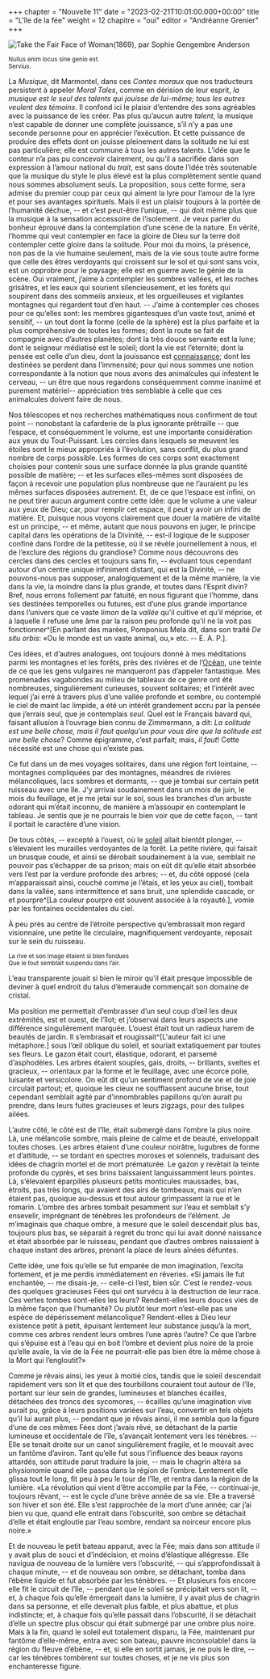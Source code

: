 +++
chapter = "Nouvelle 11"
date = "2023-02-21T10:01:00.000+00:00"
title = "L'île de la fée"
weight = 12
chapitre = "oui"
editor = "Andréanne Grenier"
+++

![*Take the Fair Face of Woman*(1869), par Sophie Gengembre Anderson](https://upload.wikimedia.org/wikipedia/commons/5/52/SophieAndersonTakethefairfaceofWoman.jpg)


<sub>Nullus enim locus sine genio est.                                                                                                                           
	Servius.</sup>


La *Musique*, dit Marmontel, dans ces *Contes moraux* que nos traducteurs persistent à appeler *Moral Tales*, comme en dérision de leur esprit, *la musique est le seul des talents qui jouisse de lui-même; tous les autres veulent des témoins*. Il confond ici le plaisir d’entendre des sons agréables avec la puissance de les créer. Pas plus qu’aucun autre *talent*, la musique n’est capable de donner une complète jouissance, s’il n’y a pas une seconde personne pour en apprécier l’exécution. Et cette puissance de produire des effets dont on jouisse pleinement dans la solitude ne lui est pas particulière; elle est commune à tous les autres talents. L’idée que le conteur n’a pas pu concevoir clairement, ou qu’il a sacrifiée dans son expression à l’amour national du *trait*, est sans doute l’idée très soutenable que la musique du style le plus élevé est la plus complètement sentie quand nous sommes absolument seuls. La proposition, sous cette forme, sera admise du premier coup par ceux qui aiment la lyre pour l’amour de la lyre et pour ses avantages spirituels. Mais il est un plaisir toujours à la portée de l’humanité déchue, -- et c’est peut-être l’unique, -- qui doit même plus que la musique à la sensation accessoire de l’isolement. Je veux parler du bonheur éprouvé dans la contemplation d’une scène de la nature. En vérité, l’homme qui veut contempler en face la gloire de Dieu sur la terre doit contempler cette gloire dans la solitude. Pour moi du moins, la présence, non pas de la vie humaine seulement, mais de la vie sous toute autre forme que celle des êtres verdoyants qui croissent sur le sol et qui sont sans voix, est un opprobre pour le paysage; elle est en guerre avec le génie de la scène. Oui vraiment, j’aime à contempler les sombres vallées, et les roches grisâtres, et les eaux qui sourient silencieusement, et les forêts qui soupirent dans des sommeils anxieux, et les orgueilleuses et vigilantes montagnes qui regardent tout d’en haut. -- J’aime à contempler ces choses pour ce qu’elles sont: les membres gigantesques d’un vaste tout, animé et sensitif, -- un tout dont la forme (celle de la sphère) est la plus parfaite et la plus compréhensive de toutes les formes; dont la route se fait de compagnie avec d’autres planètes; dont la très douce servante est la lune; dont le seigneur médiatisé est le soleil; dont la vie est l’éternité; dont la pensée est celle d’un dieu, dont la jouissance est [connaissance](https://fr.wikipedia.org/wiki/Connaissance#); dont les destinées se perdent dans l’immensité; pour qui nous sommes une notion correspondante à la notion que nous avons des animalcules qui infestent le cerveau, -- un être que nous regardons conséquemment comme inanimé et purement matériel-- appréciation très semblable à celle que ces animalcules doivent faire de nous.

Nos télescopes et nos recherches mathématiques nous confirment de tout point -- nonobstant la cafarderie de la plus ignorante prêtraille -- que l’espace, et conséquemment le volume, est une importante considération aux yeux du Tout-Puissant. Les cercles dans lesquels se meuvent les étoiles sont le mieux appropriés à l’évolution, sans conflit, du plus grand nombre de corps possible. Les formes de ces corps sont exactement choisies pour contenir sous une surface donnée la plus grande quantité possible de matière; -- et les surfaces elles-mêmes sont disposées de façon à recevoir une population plus nombreuse que ne l’auraient pu les mêmes surfaces disposées autrement. Et, de ce que l’espace est infini, on ne peut tirer aucun argument contre cette idée: que le volume a une valeur aux yeux de Dieu; car, pour remplir cet espace, il peut y avoir un infini de matière. Et, puisque nous voyons clairement que douer la matière de vitalité est un principe, -- et même, autant que nous pouvons en juger, le principe capital dans les opérations de la Divinité, -- est-il logique de le supposer confiné dans l’ordre de la petitesse, où il se révèle journellement à nous, et de l’exclure des régions du grandiose? Comme nous découvrons des cercles dans des cercles et toujours sans fin, -- évoluant tous cependant autour d’un centre unique infiniment distant, qui est la Divinité, -- ne pouvons-nous pas supposer, analogiquement et de la même manière, la vie dans la vie, la moindre dans la plus grande, et toutes dans l’Esprit divin? Bref, nous errons follement par fatuité, en nous figurant que l’homme, dans ses destinées temporelles ou futures, est d’une plus grande importance dans l’univers que ce vaste *limon* de la *vallée* qu’il cultive et qu’il méprise, et à laquelle il refuse une âme par la raison peu profonde qu’il ne la voit pas fonctionner^[En parlant des marées, Pomponius Mela dit, dans son traité *De situ orbis*: «Ou le monde est un vaste animal, ou,» etc. -- E. A. P.].

Ces idées, et d’autres analogues, ont toujours donné à mes méditations parmi les montagnes et les forêts, près des rivières et de l’[Océan](https://fr.wikipedia.org/wiki/Oc%C3%A9an), une teinte de ce que les gens vulgaires ne manqueront pas d’appeler fantastique. Mes promenades vagabondes au milieu de tableaux de ce genre ont été nombreuses, singulièrement curieuses, souvent solitaires; et l’intérêt avec lequel j’ai erré à travers plus d’une vallée profonde et sombre, ou contemplé le ciel de maint lac limpide, a été un intérêt grandement accru par la pensée que j’errais seul, que je contemplais *seul*. Quel est le Français bavard qui, faisant allusion à l’ouvrage bien connu de Zimmermann, a dit: *La solitude est une belle chose, mais il faut quelqu’un pour vous dire que la solitude est une belle chose*? Comme épigramme, c’est parfait; mais, *il faut*! Cette nécessité est une chose qui n’existe pas.

Ce fut dans un de mes voyages solitaires, dans une région fort lointaine, -- montagnes compliquées par des montagnes, méandres de rivières mélancoliques, lacs sombres et dormants, -- que je tombai sur certain petit ruisseau avec une île. J’y arrivai soudainement dans un mois de juin, le mois du feuillage, et je me jetai sur le sol, sous les branches d’un arbuste odorant qui m’était inconnu, de manière à m’assoupir en contemplant le tableau. Je sentis que je ne pourrais le bien voir que de cette façon, -- tant il portait le caractère d’une vision.

De tous côtés, -- excepté à l’ouest, où le [soleil](https://fr.wikipedia.org/wiki/Soleil) allait bientôt plonger, -- s’élevaient les murailles verdoyantes de la forêt. La petite rivière, qui faisait un brusque coude, et ainsi se dérobait soudainement à la vue, semblait ne pouvoir pas s’échapper de sa prison; mais on eût dit qu’elle était absorbée vers l’est par la verdure profonde des arbres; -- et, du côté opposé (cela m’apparaissait ainsi, couché comme je l’étais, et les yeux au ciel), tombait dans la vallée, sans intermittence et sans bruit, une splendide cascade, or et pourpre^[La couleur pourpre est souvent associée à la royauté.], vomie par les fontaines occidentales du ciel.

À peu près au centre de l’étroite perspective qu’embrassait mon regard visionnaire, une petite île circulaire, magnifiquement verdoyante, reposait sur le sein du ruisseau.


<sup>La rive et son image étaient si bien fondues                                                                    
Que le tout semblait suspendu dans l’air.</sup>


L’eau transparente jouait si bien le miroir qu’il était presque impossible de deviner à quel endroit du talus d’émeraude commençait son domaine de cristal.

Ma position me permettait d’embrasser d’un seul coup d’œil les deux extrémités, est et ouest, de l’îlot; et j’observai dans leurs aspects une différence singulièrement marquée. L’ouest était tout un radieux harem de beautés de jardin. Il s’embrasait et rougissait^[L'auteur fait ici une métaphore.] sous l’œil oblique du soleil, et souriait extatiquement par toutes ses fleurs. Le gazon était court, élastique, odorant, et parsemé d’asphodèles. Les arbres étaient souples, gais, droits, -- brillants, sveltes et gracieux, -- orientaux par la forme et le feuillage, avec une écorce polie, luisante et versicolore. On eût dit qu’un sentiment profond de vie et de joie circulait partout; et, quoique les cieux ne soufflassent aucune brise, tout cependant semblait agité par d’innombrables papillons qu’on aurait pu prendre, dans leurs fuites gracieuses et leurs zigzags, pour des tulipes ailées.

L’autre côté, le côté est de l’île, était submergé dans l’ombre la plus noire. Là, une mélancolie sombre, mais pleine de calme et de beauté, enveloppait toutes choses. Les arbres étaient d’une couleur noirâtre, lugubres de forme et d’attitude, -- se tordant en spectres moroses et solennels, traduisant des idées de chagrin mortel et de mort prématurée. Le gazon y revêtait la teinte profonde du cyprès, et ses brins baissaient languissamment leurs pointes. Là, s’élevaient éparpillés plusieurs petits monticules maussades, bas, étroits, pas très longs, qui avaient des airs de tombeaux, mais qui n’en étaient pas, quoique au-dessus et tout autour grimpassent la rue et le romarin. L’ombre des arbres tombait pesamment sur l’eau et semblait s’y ensevelir, imprégnant de ténèbres les profondeurs de l’élément. Je m’imaginais que chaque ombre, à mesure que le soleil descendait plus bas, toujours plus bas, se séparait à regret du tronc qui lui avait donné naissance et était absorbée par le ruisseau, pendant que d’autres ombres naissaient à chaque instant des arbres, prenant la place de leurs aînées défuntes.

Cette idée, une fois qu’elle se fut emparée de mon imagination, l’excita fortement, et je me perdis immédiatement en rêveries. «Si jamais île fut enchantée, -- me disais-je, -- celle-ci l’est, bien sûr. C’est le rendez-vous des quelques gracieuses Fées qui ont survécu à la destruction de leur race. Ces vertes tombes sont-elles les leurs? Rendent-elles leurs douces vies de la même façon que l’humanité? Ou plutôt leur mort n’est-elle pas une espèce de dépérissement mélancolique? Rendent-elles à Dieu leur existence petit à petit, épuisant lentement leur substance jusqu’à la mort, comme ces arbres rendent leurs ombres l’une après l’autre? Ce que l’arbre qui s’épuise est à l’eau qui en boit l’ombre et devient plus noire de la proie qu’elle avale, la vie de la Fée ne pourrait-elle pas bien être la même chose à la Mort qui l’engloutit?»

Comme je rêvais ainsi, les yeux à moitié clos, tandis que le soleil descendait rapidement vers son lit et que des tourbillons couraient tout autour de l’île, portant sur leur sein de grandes, lumineuses et blanches écailles, détachées des troncs des sycomores, -- écailles qu’une imagination vive aurait pu, grâce à leurs positions variées sur l’eau, convertir en tels objets qu’il lui aurait plus, -- pendant que je rêvais ainsi, il me sembla que la figure d’une de ces mêmes Fées dont j’avais rêvé, se détachant de la partie lumineuse et occidentale de l’île, s’avançait lentement vers les ténèbres. -- Elle se tenait droite sur un canot singulièrement fragile, et le mouvait avec un fantôme d’aviron. Tant qu’elle fut sous l’influence des beaux rayons attardés, son attitude parut traduire la joie, 
-- mais le chagrin altéra sa physionomie quand elle passa dans la région de l’ombre. Lentement elle glissa tout le long, fit peu à peu le tour de l’île, et rentra dans la région de la lumière. «La révolution qui vient d’être accomplie par la Fée, -- continuai-je, toujours rêvant, -- est le cycle d’une brève année de sa vie. Elle a traversé son hiver et son été. Elle s’est rapprochée de la mort d’une année; car j’ai bien vu que, quand elle entrait dans l’obscurité, son ombre se détachait d’elle et était engloutie par l’eau sombre, rendant sa noirceur encore plus noire.»

Et de nouveau le petit bateau apparut, avec la Fée; mais dans son attitude il y avait plus de souci et d’indécision, et moins d’élastique allégresse. Elle navigua de nouveau de la lumière vers l’obscurité, -- qui s’approfondissait à chaque minute, -- et de nouveau son ombre, se détachant, tomba dans l’ébène liquide et fut absorbée par les ténèbres. -- Et plusieurs fois encore elle fit le circuit de l’île, -- pendant que le soleil se précipitait vers son lit, -- et, à chaque fois qu’elle émergeait dans la lumière, il y avait plus de chagrin dans sa personne, et elle devenait plus faible, et plus abattue, et plus indistincte; et, à chaque fois qu’elle passait dans l’obscurité, il se détachait d’elle un spectre plus obscur qui était submergé par une ombre plus noire. Mais à la fin, quand le soleil eut totalement disparu, la Fée, maintenant pur fantôme d’elle-même, entra avec son bateau, pauvre inconsolable! dans la région du fleuve d’ébène, -- et, si elle en sortit jamais, je ne puis le dire, -- car les ténèbres tombèrent sur toutes choses, et je ne vis plus son enchanteresse figure.

